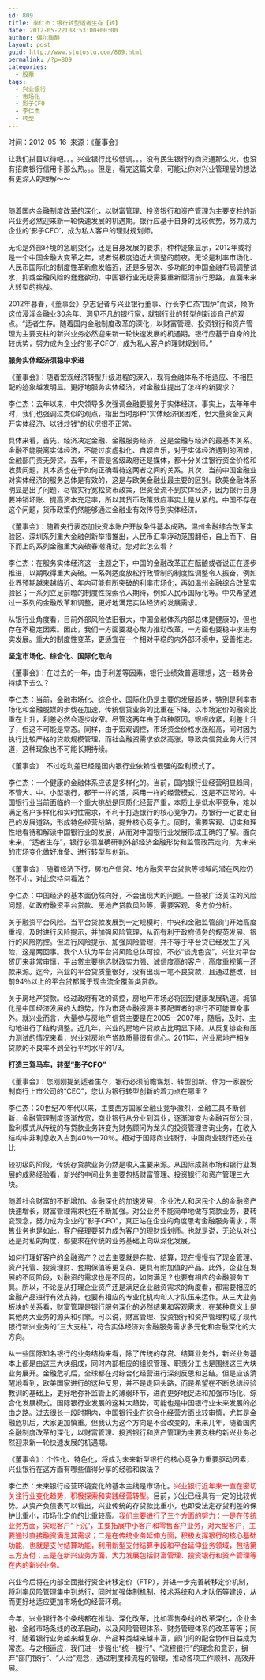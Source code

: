 ```yaml
---
id: 809
title: 李仁杰：银行转型适者生存【转】
date: 2012-05-22T08:53:00+00:00
author: 偶尔陶醉
layout: post
guid: http://www.stutostu.com/809.html
permalink: /?p=809
categories:
  - 股票
tags:
  - 兴业银行
  - 市场化
  - 影子CFO
  - 李仁杰
  - 转型
---
```

时间：2012-05-16&nbsp; 来源：《董事会》

让我们拭目以待吧。。。兴业银行比较低调。。。没有民生银行的商贷通那么火，也没有招商银行信用卡那么热。。。但是，看完这篇文章，可能让你对兴业管理层的想法有更深入的理解～～



&nbsp;

随着国内金融制度改革的深化，以财富管理、投资银行和资产管理为主要支柱的新兴业务必然迎来新一轮快速发展的机遇期。银行应基于自身的比较优势，努力成为企业的‘影子CFO’，成为私人客户的理财规划师。

无论是外部环境的急剧变化，还是自身发展的要求，种种迹象显示，2012年或将是一个中国金融大变革之年，或者说极度迫近大调整的前夜。无论是利率市场化、人民币国际化的制度性革新愈发临近，还是多层次、多功能的中国金融布局调整试水，抑或金融风险的蠢蠢欲动，中国银行业无疑需要重新厘清前行思路，直面未来大转型的挑战。

2012年暮春，《董事会》杂志记者与兴业银行董事、行长李仁杰“围炉”而谈，倾听这位浸淫金融业30余年、洞见不凡的银行家，就银行业的转型创新谈自己的观点。“适者生存。随着国内金融制度改革的深化，以财富管理、投资银行和资产管理为主要支柱的新兴业务必然迎来新一轮快速发展的机遇期。银行应基于自身的比较优势，努力成为企业的‘影子CFO’，成为私人客户的理财规划师。”

**服务实体经济须稳中求进**

《董事会》：随着宏观经济转型升级进程的深入，现有金融体系不相适应、不相匹配的迹象越发明显。更好地服务实体经济，对金融业提出了怎样的新要求？

李仁杰：去年以来，中央领导多次强调金融要服务于实体经济。事实上，去年年中时，我们也强调过类似的观点，指出当时那种“实体经济很困难，但大量资金又离开实体经济、以钱炒钱”的状况很不正常。

具体来看，首先，经济决定金融、金融服务经济，这是金融与经济的最基本关系。金融不能脱离实体经济，不能过度虚拟化、自娱自乐，对于实体经济遇到的困难，金融部门责无旁贷。去年，不管是各级政府还是媒体，都十分关注银行资金价格和收费问题，其本质也在于如何正确看待这两者之间的关系。其次，当前中国金融业对实体经济的服务总体是有效的，这是与欧美金融业最主要的区别。欧美金融体系明显是出了问题，尽管实行宽松货币政策，但资金流不到实体经济，因为银行自身要冲销坏账、提高资本充足率，所以其货币政策效应事实上是从紧的。中国不存在这个问题，货币政策仍然能够通过金融业有效传导到实体经济。

《董事会》：随着央行表态加快资本账户开放条件基本成熟，温州金融综合改革实验区、深圳系列重大金融创新举措推出，人民币汇率浮动范围翻倍，自上而下、自下而上的系列金融重大突破春潮涌动。您对此怎么看？

李仁杰：在服务实体经济这一主题之下，中国的金融改革正在酝酿或者说正在逐步推进，以期取得重大突破。一系列适度放松行政管制的制度性调整令人振奋，例如业界预期越来越临近、年内可能有所突破的利率市场化，再如温州金融综合改革实验区；一系列立足前瞻的制度性探索令人期待，例如人民币国际化等。中央希望通过一系列的金融改革和调整，更好地满足实体经济的发展需求。

从银行业角度看，目前外部风险依旧很大，中国金融体系内部总体是健康的，但也存在不稳定因素。因此，我们一方面要凝心聚力推动改革，一方面也要稳中求进夯实发展。重大的制度性变革，更适宜在一个相对平稳的内外部环境中，妥善推进。

**坚定市场化、综合化、国际化取向**

《董事会》：在过去的一年，由于利差等因素，银行业绩效普遍理想，这一趋势会持续下去么？

李仁杰：当前，金融市场化、综合化、国际化仍是主要的发展趋势，特别是利率市场化和金融脱媒的步伐在加速，传统信贷业务的比重在下降，以市场定价的融资比重在上升，利差必然会逐步收窄。尽管这两年由于各种原因，银根收紧，利差上升了，但这不可能是常态。同样，由于宏观调控，市场资金价格水涨船高，同时因为执行比较严格的贷款规模管理，而社会融资需求依然高涨，导致类信贷业务大行其道，这种现象也不可能长期持续。

《董事会》：不过吃利差已经是国内银行业依赖性很强的盈利模式了。

李仁杰：一个健康的金融体系应该是多样化的。当前，国内银行业经营明显趋同，不管大、中、小型银行，都干一样的活，采用一样的经营模式，这是不正常的。中国银行业当前面临的一个重大挑战是同质化经营严重，本质上是低水平竞争，难以满足客户多样化和实时性需求，不利于打造银行的核心竞争力。办银行一定要走自己的发展道路，形成特色经营战略，提升核心竞争力。同时，需要客观、切实和理性地看待和解读中国银行业的发展，从而对中国银行业发展形成正确的了解。面向未来，“适者生存”，银行必须准确研判外部经济金融形势和监管政策走向，为未来的市场变化做好准备、进行转型与创新。

《董事会》：随着经济下行，房地产信贷、地方融资平台贷款等领域的潜在风险仍然不小，对此您持何看法？

李仁杰：中国经济的基本面仍然向好，不会出现大的问题。一些被广泛关注的风险问题，如政府融资平台贷款、房地产贷款风险等，需要客观、多方位分析。

关于融资平台风险。当平台贷款发展到一定规模时，中央和金融监管部门开始高度重视，及时进行风险提示，并加强风险管理，从而有利于政府债务的规范发展、银行的风险防控。但进行风险提示、加强风险管理，并不等于平台贷已经发生了风险，这是两回事。我个人认为平台贷风险总体可控，不必“谈虎色变”。兴业对平台贷历来非常审慎，平台贷主要挑选财政实力强、诚信度高的客户，高度重视第一还款来源。迄今，兴业的平台贷质量很好，没有出现一笔不良贷款，且通过整改，目前94％以上的平台贷都属于现金流全覆盖类贷款。

关于房地产贷款。经过政府有效的调控，房地产市场必将回到健康发展轨道。城镇化是中国经济发展的大趋势，作为市场金融资源主要配置者的银行不可能置身事外。就兴业而言，大量参与房地产信贷主要是在2005—2007年，随后，及时、主动地进行了结构调整。近几年，兴业的房地产贷款占比明显下降。从反复排查和压力测试的情况来看，兴业对房地产贷款质量很有信心。2011年，兴业房地产相关贷款的不良率不到全行平均水平的1/3。

**打造三驾马车，转型“影子CFO”**

《董事会》：您刚刚提到适者生存，银行必须前瞻谋划、转型创新。作为一家股份制商行上市公司的“CEO”，您认为银行转型创新的着力点在哪里？

李仁杰：20世纪70年代以来，主要西方国家金融业竞争激烈，金融工具不断创新，金融管理制度逐渐放宽，商业银行从分业到混业，逐渐演变为金融百货公司，盈利模式从传统的存贷款业务转变为财务顾问为龙头的投资管理咨询业务，在收入结构中非利息收入占到40％—70％。相对于国际商业银行，中国商业银行还处在比

较初级的阶段，传统存贷款业务仍然是收入主要来源。从国际成熟市场和银行业发展的成熟经验看，新兴的中间业务主要包括财富管理、投资银行和资产管理三大块。

随着社会财富的不断增加、金融深化的加速发展，企业法人和居民个人的金融资产快速增长，财富管理需求也在不断加强。对公业务不能简单地做存贷款业务，要转变观念，努力成为企业的“影子CFO”，真正站在企业的角度思考金融服务需求；零售业务也是如此，客户经理要努力成为客户的理财规划师。也就是说，无论从对公还是对私的角度，都要求在传统的业务基础上向纵深化发展。

如何打理好客户的金融资产？过去主要就是存款、结算，现在慢慢有了现金管理、资产托管、投资理财、套期保值等更复杂、更具有附加值的产品。此外，企业在发展的不同阶段，对融资的需求也是不同的，如何满足？也要有相应的金融服务工具。所以，不论是从打理企业资产还是满足企业融资需求的角度看，都需要相应的金融产品进行有效支持，也要有相应的专业化机构和人才队伍来运作。从三大业务板块的关系看，财富管理是银行服务深化的必然结果和客观需求，在某种意义上是其他两大业务的源头和引擎。可以说，财富管理、投资银行和资产管理构成了现代银行新兴业务的“三大支柱”，符合实体经济对金融服务需求多元化和金融深化的大方向。

从一些国际知名银行的业务结构来看，除了传统的存贷、结算业务外，新兴业务基本上都是由这三大块组成，同时内部相应的组织管理、职责分工也是围绕这三大块业务展开。金融危机后，全球都在对综合化经营进行深刻反思和总结。但是应该清醒地看到，欧美国家进行的这种反思，并不是走回头路，而是希望在不断总结经验教训的基础上，更好地弥补监管上的薄弱环节，进而更好地促进和加强市场化、综合化发展模式。国际银行业发展的这种大趋势，可能也是中国银行业未来发展的必由之路。过去很长一段时期内，中国银行业在综合化经营方面比较审慎，尤其是金融危机后，大家更加慎重。但我认为这个方向是不会改变的，未来几年，随着国内金融制度改革的深化，以财富管理、投资银行和资产管理为主要支柱的新兴业务必然迎来新一轮快速发展的机遇期。

《董事会》：个性化、特色化，将成为未来新型银行的核心竞争力重要驱动因素，兴业银行在这方面有哪些值得分享的经验和做法？

李仁杰：未来银行经营环境变化的基本主线是市场化。<font color="#ff0000">兴业银行近年来一直在密切关注行业变化趋势，积极探索和实践经营转型。</font>目前，兴业已经具有一定的比较优势。从资产负债表可以看出，兴业传统的存贷款比重小，也即受法定存贷利差的保护比重小，市场化定价的比重较高。<font color="#ff0000">我们主要进行了三个方面的努力：一是在传统业务方面，实现客户“下沉”，主要拓展中小客户和零售客户业务，对大型客户，主要通过直接融资满足其需求；二是在传统业务延伸方面，积极发挥银行的核心基础功能，也就是支付结算功能，利用新型支付结算手段和平台延伸业务领域，包括第三方支付；三是在新兴业务方面，大力发展包括财富管理、投资银行和资产管理等在内的新兴业务。</font>

兴业今后将在内部全面推行资金转移定价（FTP），并进一步完善转移定价机制，将利率风险管理集中到总行，同时加强体制机制、技术系统和人才队伍等建设，从而更好地适应更加市场化的经营环境。

今年，兴业银行各个条线都在推动、深化改革，比如零售条线的改革深化，企业金融、金融市场条线的改革启动，以及风险管理体系、财务管理体系的改革等等；同时，随着银行业务越来越复杂、产品种类越来越丰富，部门间的配合协作日益成为常态。与之相适应，我们进一步强化“统一银行”、“流程银行”的理念和意识，摒弃“部门银行”、“人治”观念，通过制度和流程的管理，推动各项工作顺利、高效开展。
